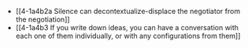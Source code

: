 - [[4-1a4b2a Silence can decontextualize-displace the negotiator from the negotiation]]
- [[4-1a4b3 If you write down ideas, you can have a conversation with each one of them individually, or with any configurations from them]]
